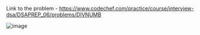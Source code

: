 Link to the problem - https://www.codechef.com/practice/course/interview-dsa/DSAPREP_06/problems/DIVNUMB


![image](https://github.com/Haleshot/Competitive-Programming/assets/57552973/5b853b8f-23c0-458d-9d56-2b36a11bb5e2)

